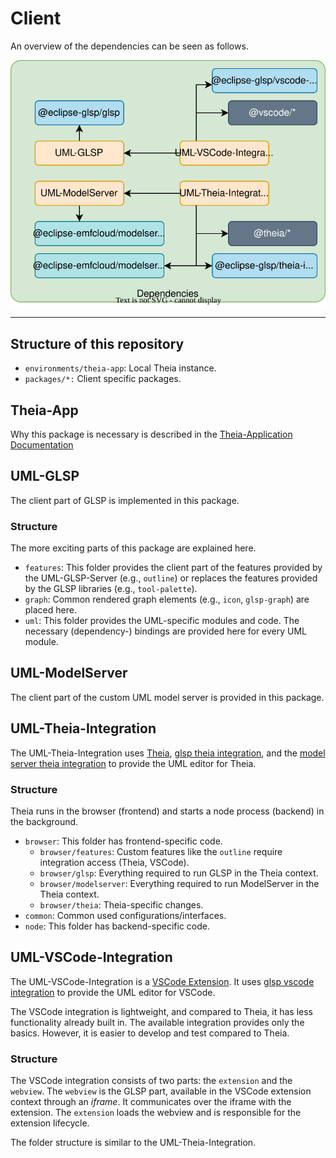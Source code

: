 # Client

An overview of the dependencies can be seen as follows.

![Dependencies](../../resources/ClientDependencies.drawio.svg)

---

## Structure of this repository

- `environments/theia-app`: Local Theia instance.
- `packages/*:` Client specific packages.

## Theia-App

Why this package is necessary is described in the [Theia-Application Documentation](https://theia-ide.org/docs/composing_applications/)

## UML-GLSP

The client part of GLSP is implemented in this package.

### Structure

The more exciting parts of this package are explained here.

- `features`: This folder provides the client part of the features provided by the UML-GLSP-Server (e.g., `outline`) or replaces the features provided by the GLSP libraries (e.g., `tool-palette`).
- `graph`: Common rendered graph elements (e.g., `icon`, `glsp-graph`) are placed here.
- `uml`: This folder provides the UML-specific modules and code. The necessary (dependency-) bindings are provided here for every UML module.

## UML-ModelServer

The client part of the custom UML model server is provided in this package.

## UML-Theia-Integration

The UML-Theia-Integration uses [Theia](https://theia-ide.org/docs/), [glsp theia integration](https://github.com/eclipse-glsp/glsp-theia-integration), and the [model server theia integration](https://github.com/eclipse-emfcloud/emfcloud-modelserver-theia) to provide the UML editor for Theia.

### Structure

Theia runs in the browser (frontend) and starts a node process (backend) in the background.

- `browser`: This folder has frontend-specific code.
  - `browser/features`: Custom features like the `outline` require integration access (Theia, VSCode).
  - `browser/glsp`: Everything required to run GLSP in the Theia context.
  - `browser/modelserver`: Everything required to run ModelServer in the Theia context.
  - `browser/theia`: Theia-specific changes.
- `common`: Common used configurations/interfaces.
- `node`: This folder has backend-specific code.

## UML-VSCode-Integration

The UML-VSCode-Integration is a [VSCode Extension](https://code.visualstudio.com/api). It uses [glsp vscode integration](https://github.com/eclipse-glsp/glsp-vscode-integration) to provide the UML editor for VSCode.

The VSCode integration is lightweight, and compared to Theia, it has less functionality already built in. The available integration provides only the basics. However, it is easier to develop and test compared to Theia.

### Structure

The VSCode integration consists of two parts: the `extension` and the `webview`. The `webview` is the GLSP part, available in the VSCode extension context through an _iframe_. It communicates over the iframe with the extension. The `extension` loads the webview and is responsible for the extension lifecycle.

The folder structure is similar to the UML-Theia-Integration.

